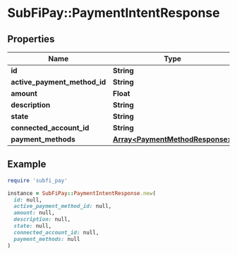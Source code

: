 # SubFiPay::PaymentIntentResponse

## Properties

| Name | Type | Description | Notes |
| ---- | ---- | ----------- | ----- |
| **id** | **String** |  | [optional] |
| **active_payment_method_id** | **String** |  | [optional] |
| **amount** | **Float** |  | [optional] |
| **description** | **String** |  | [optional] |
| **state** | **String** |  | [optional] |
| **connected_account_id** | **String** |  | [optional] |
| **payment_methods** | [**Array&lt;PaymentMethodResponse&gt;**](PaymentMethodResponse.md) |  | [optional] |

## Example

```ruby
require 'subfi_pay'

instance = SubFiPay::PaymentIntentResponse.new(
  id: null,
  active_payment_method_id: null,
  amount: null,
  description: null,
  state: null,
  connected_account_id: null,
  payment_methods: null
)
```

